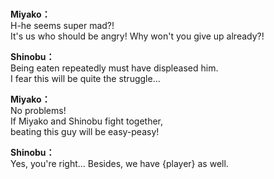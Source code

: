 # 

  
**Miyako：**  
H-he seems super mad?!  
It's us who should be angry! Why won't you give up already?!  
  
**Shinobu：**  
Being eaten repeatedly must have displeased him.  
I fear this will be quite the struggle...  
  
**Miyako：**  
No problems!  
 If Miyako and Shinobu fight together,  
beating this guy will be easy-peasy!  
  
**Shinobu：**  
Yes, you're right... Besides, we have {player} as well.  
